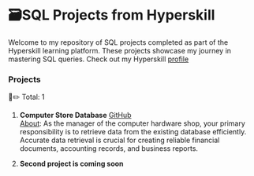 # 🗃️SQL Projects from Hyperskill
Welcome to my repository of SQL projects completed as part of the Hyperskill learning platform. These projects showcase my journey in mastering SQL queries.
Check out my Hyperskill [profile](https://hyperskill.org/profile/501003816)

### Projects
📝✏️ Total: 1

1. **Computer Store Database** [GitHub](https://github.com/Kinalenz/Hyperskill-SQL-projects/tree/master/Computer%20Store%20Database)
   <br> [About](https://hyperskill.org/projects/352): As the manager of the computer hardware shop, your primary responsibility is to retrieve data from the existing database efficiently.
   Accurate data retrieval is crucial for creating reliable financial documents, accounting records, and business reports.

2. **Second project is coming soon**

